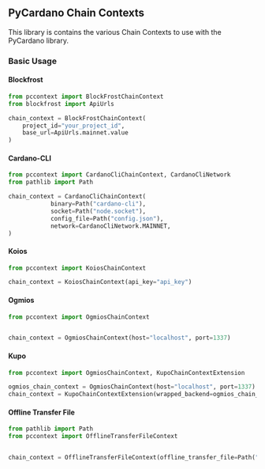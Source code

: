 ## PyCardano Chain Contexts

This library is contains the various Chain Contexts to use with the PyCardano library.

### Basic Usage

#### Blockfrost

```python
from pccontext import BlockFrostChainContext
from blockfrost import ApiUrls

chain_context = BlockFrostChainContext(
    project_id="your_project_id",
    base_url=ApiUrls.mainnet.value
)

```

#### Cardano-CLI

```python
from pccontext import CardanoCliChainContext, CardanoCliNetwork
from pathlib import Path

chain_context = CardanoCliChainContext(
            binary=Path("cardano-cli"),
            socket=Path("node.socket"),
            config_file=Path("config.json"),
            network=CardanoCliNetwork.MAINNET,
)

```

#### Koios

```python
from pccontext import KoiosChainContext

chain_context = KoiosChainContext(api_key="api_key")

```

#### Ogmios

```python
from pccontext import OgmiosChainContext


chain_context = OgmiosChainContext(host="localhost", port=1337)


```

#### Kupo

```python
from pccontext import OgmiosChainContext, KupoChainContextExtension

ogmios_chain_context = OgmiosChainContext(host="localhost", port=1337)
chain_context = KupoChainContextExtension(wrapped_backend=ogmios_chain_context)


```

#### Offline Transfer File

```python
from pathlib import Path
from pccontext import OfflineTransferFileContext


chain_context = OfflineTransferFileContext(offline_transfer_file=Path("offline-transfer.json"))

```
